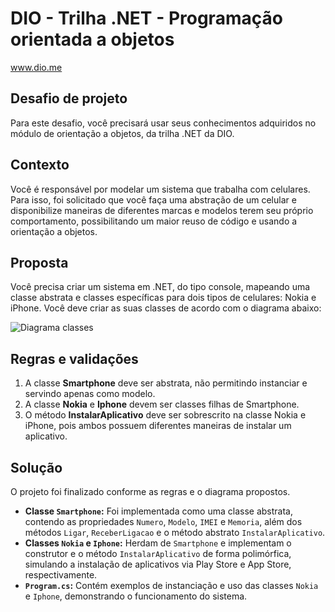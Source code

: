 # DIO - Trilha .NET - Programação orientada a objetos
www.dio.me

## Desafio de projeto
Para este desafio, você precisará usar seus conhecimentos adquiridos no módulo de orientação a objetos, da trilha .NET da DIO.

## Contexto
Você é responsável por modelar um sistema que trabalha com celulares. Para isso, foi solicitado que você faça uma abstração de um celular e disponibilize maneiras de diferentes marcas e modelos terem seu próprio comportamento, possibilitando um maior reuso de código e usando a orientação a objetos.

## Proposta
Você precisa criar um sistema em .NET, do tipo console, mapeando uma classe abstrata e classes específicas para dois tipos de celulares: Nokia e iPhone.
Você deve criar as suas classes de acordo com o diagrama abaixo:

![Diagrama classes](Imagens/diagrama.png)

## Regras e validações
1. A classe **Smartphone** deve ser abstrata, não permitindo instanciar e servindo apenas como modelo.
2. A classe **Nokia** e **Iphone** devem ser classes filhas de Smartphone.
3. O método **InstalarAplicativo** deve ser sobrescrito na classe Nokia e iPhone, pois ambos possuem diferentes maneiras de instalar um aplicativo.

## Solução

O projeto foi finalizado conforme as regras e o diagrama propostos.

-   **Classe `Smartphone`:** Foi implementada como uma classe abstrata, contendo as propriedades `Numero`, `Modelo`, `IMEI` e `Memoria`, além dos métodos `Ligar`, `ReceberLigacao` e o método abstrato `InstalarAplicativo`.
-   **Classes `Nokia` e `Iphone`:** Herdam de `Smartphone` e implementam o construtor e o método `InstalarAplicativo` de forma polimórfica, simulando a instalação de aplicativos via Play Store e App Store, respectivamente.
-   **`Program.cs`:** Contém exemplos de instanciação e uso das classes `Nokia` e `Iphone`, demonstrando o funcionamento do sistema.

